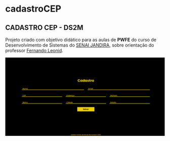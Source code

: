 # cadastroCEP
## CADASTRO CEP - DS2M

Projeto criado com objetivo didático para as aulas de **PWFE** do curso de Desenvolvimento de Sistemas do [SENAI JANDIRA](https://jandira.sp.senai.br/), sobre orientação do professor [Fernando Leonid](https://github.com/fernandoleonid). 


![](img/Capturar.PNG)
